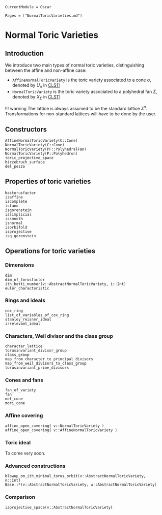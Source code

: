 ```@meta
CurrentModule = Oscar
```

```@contents
Pages = ["NormalToricVarieties.md"]
```

# Normal Toric Varieties

## Introduction

We introduce two main types of normal toric varieties, distinguishing between
the affine and non-affine case:
- `AffineNormalToricVariety` is the toric variety associated to a cone $\sigma$, denoted by $U_{\sigma}$ in [CLS11](@cite)
- `NormalToricVariety` is the toric variety associated to a polyhedral fan $\Sigma$, denoted by $X_{\Sigma}$ in [CLS11](@cite)

!!! warning
    The lattice is always assumed to be the standard lattice $\mathbb{Z}^n$.
    Transformations for non-standard lattices will have to be done by the user.


## Constructors

```@docs
AffineNormalToricVariety(C::Cone)
NormalToricVariety(C::Cone)
NormalToricVariety(PF::PolyhedralFan)
NormalToricVariety(P::Polyhedron)
toric_projective_space
hirzebruch_surface
del_pezzo
```


## Properties of toric varieties

```@docs
hastorusfactor
isaffine
iscomplete
isfano
isgorenstein
issimplicial
issmooth
isnormal
isorbifold
isprojective
isq_gorenstein
```


## Operations for toric varieties

### Dimensions

```@docs
dim
dim_of_torusfactor
ith_betti_number(v::AbstractNormalToricVariety, i::Int)
euler_characteristic
```

### Rings and ideals

```@docs
cox_ring
list_of_variables_of_cox_ring
stanley_reisner_ideal
irrelevant_ideal
```

### Characters, Weil divisor and the class group

```@docs
character_lattice
torusinvariant_divisor_group
class_group
map_from_character_to_principal_divisors
map_from_weil_divisors_to_class_group
torusinvariant_prime_divisors
```

### Cones and fans

```@docs
fan_of_variety
fan
nef_cone
mori_cone
```

### Affine covering

```@docs
affine_open_covering( v::NormalToricVariety )
affine_open_covering( v::AffineNormalToricVariety )
```

### Toric ideal

To come very soon.

### Advanced constructions

```@docs
blowup_on_ith_minimal_torus_orbit(v::AbstractNormalToricVariety, n::Int)
Base.:*(v::AbstractNormalToricVariety, w::AbstractNormalToricVariety)
```

### Comparison

```@docs
isprojective_space(v::AbstractNormalToricVariety)
```
